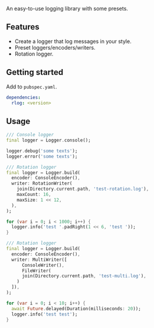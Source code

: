 An easy-to-use logging library with some presets.

## Features

- Create a logger that log messages in your style.
- Preset loggers/encoders/writers.
- Rotation logger.

## Getting started

Add to `pubspec.yaml`.

```yaml
dependencies:
  rlog: <version>
```

## Usage

```dart
/// Console logger
final logger = Logger.console();

logger.debug('some texts');
logger.error('some texts');
```

```dart
/// Rotation logger
final logger = Logger.build(
  encoder: ConsoleEncoder(),
  writer: RotationWriter(
    join(Directory.current.path, 'test-rotation.log'),
    maxCount: 16,
    maxSize: 1 << 12,
  ),
);

for (var i = 0; i < 1000; i++) {
  logger.info('test '.padRight(1 << 6, 'test '));
}
```

```dart
/// Rotation logger
final logger = Logger.build(
  encoder: ConsoleEncoder(),
  writer: MultiWriter([
      ConsoleWriter(),
      FileWriter(
      join(Directory.current.path, 'test-multi.log'),
    )
  ]),
);

for (var i = 0; i < 10; i++) {
  await Future.delayed(Duration(milliseconds: 20));
  logger.info('test test');
}
```
